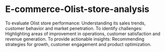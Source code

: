 # E-commerce-Olist-store-analysis
To evaluate Olist store performance: Understanding its sales trends, customer behavior and market penetration. To identify challenges: Highlighting areas of improvement in operations, customer satisfaction and revenue generation. To provide actionable insights: Recommending strategies for growth, customer engagement and product optimization.
